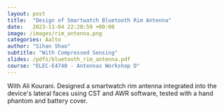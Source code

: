 ```yaml
---
layout: post
title:  "Design of Smartwatch Bluetooth Rim Antenna"
date:   2023-11-04 22:20:59 +00:00
image: /images/rim_antenna.png
categories: Aalto
author: "Sihan Shao"
subtitle: "With Compressed Sensing"
slides: /pdfs/bluetooth_rim_antenna.pdf
course: "ELEC-E4740 - Antennas Workshop D"
---
```


With Ali Kourani. Designed a smartwatch rim antenna integrated into the device's lateral faces using CST and AWR software, tested with a hand phantom and battery cover.